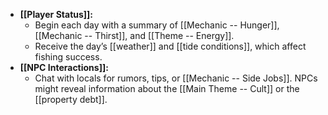 - **[[Player Status]]:**
    - Begin each day with a summary of [[Mechanic -- Hunger]], [[Mechanic -- Thirst]], and [[Theme -- Energy]].
    - Receive the day’s [[weather]] and [[tide conditions]], which affect fishing success.
- **[[NPC Interactions]]:**
    - Chat with locals for rumors, tips, or [[Mechanic -- Side Jobs]]. NPCs might reveal information about the [[Main Theme -- Cult]] or the [[property debt]].